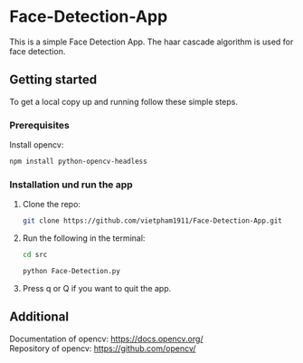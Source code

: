 # Face-Detection-App

This is a simple Face Detection App. The haar cascade algorithm is used for face detection.

## Getting started
To get a local copy up and running follow these simple steps.

### Prerequisites
Install opencv:
  ```sh
  npm install python-opencv-headless
  ```
  
### Installation und run the app
1. Clone the repo:
   ```sh
   git clone https://github.com/vietpham1911/Face-Detection-App.git
   ```
2. Run the following in the terminal:
   ```sh
   cd src
   ```
   ```sh
   python Face-Detection.py
   ```
3. Press q or Q if you want to quit the app.

## Additional
Documentation of opencv: https://docs.opencv.org/ <br />
Repository of opencv: https://github.com/opencv/
